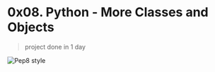 # 0x08. Python - More Classes and Objects
>
>project done in 1 day

![Pep8 style](https://img.shields.io/badge/PEP8-style%20guide-green?style=round-square)
